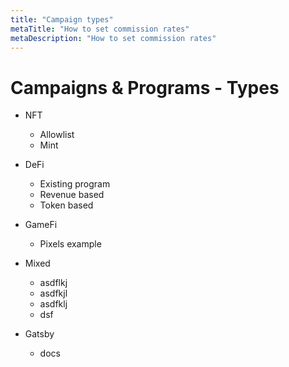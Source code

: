 ```yaml
---
title: "Campaign types"
metaTitle: "How to set commission rates"
metaDescription: "How to set commission rates"
---
```




# Campaigns & Programs - Types


* NFT
  * Allowlist
  * Mint


* DeFi
  * Existing program
  * Revenue based
  * Token based


* GameFi
  * Pixels example

* Mixed
  * asdflkj
  * asdfkjl
  * asdfklj
  * dsf

* Gatsby
  * docs
